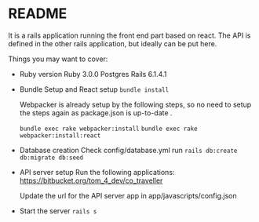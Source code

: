 # README

It is a rails application running the front end part based on react. The API is defined in the other rails application, but ideally can be put here.

Things you may want to cover:

* Ruby version
  Ruby 3.0.0
  Postgres
  Rails 6.1.4.1

* Bundle Setup and React setup
  `bundle install`

  Webpacker is already setup by the following steps, so no need to setup the steps again as package.json is up-to-date .

  `bundle exec rake webpacker:install`
  `bundle exec rake webpacker:install:react`

* Database creation
  Check config/database.yml
  run `rails db:create db:migrate db:seed`

* API server setup
  Run the following applications:
  https://bitbucket.org/tom_4_dev/co_traveller

  Update the url for the API server app in app/javascripts/config.json

* Start the server
  `rails s`